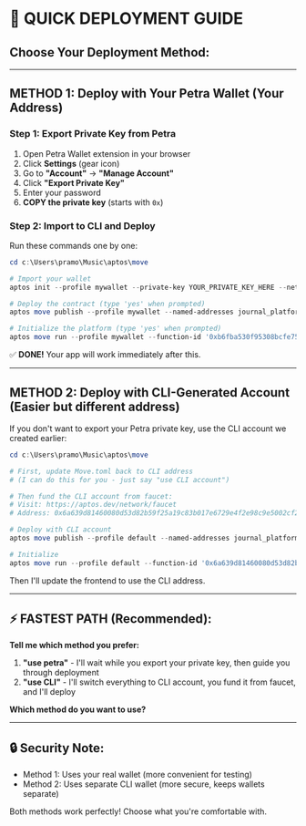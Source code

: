 # 🚀 QUICK DEPLOYMENT GUIDE

## Choose Your Deployment Method:

---

## METHOD 1: Deploy with Your Petra Wallet (Your Address)

### Step 1: Export Private Key from Petra
1. Open Petra Wallet extension in your browser
2. Click **Settings** (gear icon)
3. Go to **"Account"** → **"Manage Account"**
4. Click **"Export Private Key"**
5. Enter your password
6. **COPY the private key** (starts with `0x`)

### Step 2: Import to CLI and Deploy
Run these commands one by one:

```powershell
cd c:\Users\pramo\Music\aptos\move

# Import your wallet
aptos init --profile mywallet --private-key YOUR_PRIVATE_KEY_HERE --network testnet

# Deploy the contract (type 'yes' when prompted)
aptos move publish --profile mywallet --named-addresses journal_platform=0xb6fba530f95308bcfe758d6f72daef25915fbd8ffa155d881ea41fb13cf10445

# Initialize the platform (type 'yes' when prompted)
aptos move run --profile mywallet --function-id '0xb6fba530f95308bcfe758d6f72daef25915fbd8ffa155d881ea41fb13cf10445::journal::initialize'
```

✅ **DONE!** Your app will work immediately after this.

---

## METHOD 2: Deploy with CLI-Generated Account (Easier but different address)

If you don't want to export your Petra private key, use the CLI account we created earlier:

```powershell
cd c:\Users\pramo\Music\aptos\move

# First, update Move.toml back to CLI address
# (I can do this for you - just say "use CLI account")

# Then fund the CLI account from faucet:
# Visit: https://aptos.dev/network/faucet
# Address: 0x6a639d81460080d53d82b59f25a19c83b017e6729e4f2e98c9e5002cf265d143

# Deploy with CLI account
aptos move publish --profile default --named-addresses journal_platform=0x6a639d81460080d53d82b59f25a19c83b017e6729e4f2e98c9e5002cf265d143

# Initialize
aptos move run --profile default --function-id '0x6a639d81460080d53d82b59f25a19c83b017e6729e4f2e98c9e5002cf265d143::journal::initialize'
```

Then I'll update the frontend to use the CLI address.

---

## ⚡ FASTEST PATH (Recommended):

**Tell me which method you prefer:**

1. **"use petra"** - I'll wait while you export your private key, then guide you through deployment
2. **"use CLI"** - I'll switch everything to CLI account, you fund it from faucet, and I'll deploy

**Which method do you want to use?**

---

## 🔒 Security Note:
- Method 1: Uses your real wallet (more convenient for testing)
- Method 2: Uses separate CLI wallet (more secure, keeps wallets separate)

Both methods work perfectly! Choose what you're comfortable with.
